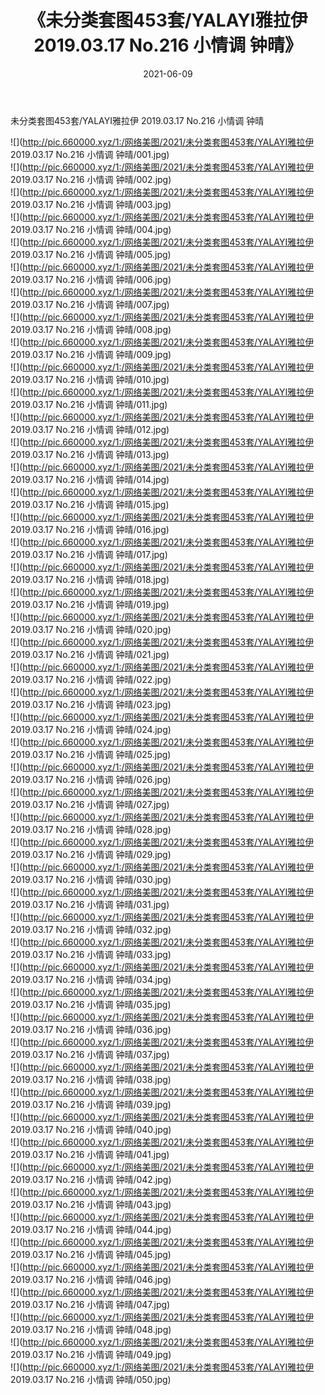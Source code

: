 ﻿---
layout: post
title:  《未分类套图453套/YALAYI雅拉伊 2019.03.17 No.216 小情调 钟晴》
date:   2021-06-09
img: http://pic.660000.xyz/1:/网络美图/2021/未分类套图453套/YALAYI雅拉伊 2019.03.17 No.216 小情调 钟晴/000.jpg
categories: [美女, 清纯, 唯美]
---

未分类套图453套/YALAYI雅拉伊 2019.03.17 No.216 小情调 钟晴

 ![](http://pic.660000.xyz/1:/网络美图/2021/未分类套图453套/YALAYI雅拉伊 2019.03.17 No.216 小情调 钟晴/001.jpg) <br>![](http://pic.660000.xyz/1:/网络美图/2021/未分类套图453套/YALAYI雅拉伊 2019.03.17 No.216 小情调 钟晴/002.jpg) <br>![](http://pic.660000.xyz/1:/网络美图/2021/未分类套图453套/YALAYI雅拉伊 2019.03.17 No.216 小情调 钟晴/003.jpg) <br>![](http://pic.660000.xyz/1:/网络美图/2021/未分类套图453套/YALAYI雅拉伊 2019.03.17 No.216 小情调 钟晴/004.jpg) <br>![](http://pic.660000.xyz/1:/网络美图/2021/未分类套图453套/YALAYI雅拉伊 2019.03.17 No.216 小情调 钟晴/005.jpg) <br>![](http://pic.660000.xyz/1:/网络美图/2021/未分类套图453套/YALAYI雅拉伊 2019.03.17 No.216 小情调 钟晴/006.jpg) <br>![](http://pic.660000.xyz/1:/网络美图/2021/未分类套图453套/YALAYI雅拉伊 2019.03.17 No.216 小情调 钟晴/007.jpg) <br>![](http://pic.660000.xyz/1:/网络美图/2021/未分类套图453套/YALAYI雅拉伊 2019.03.17 No.216 小情调 钟晴/008.jpg) <br>![](http://pic.660000.xyz/1:/网络美图/2021/未分类套图453套/YALAYI雅拉伊 2019.03.17 No.216 小情调 钟晴/009.jpg) <br>![](http://pic.660000.xyz/1:/网络美图/2021/未分类套图453套/YALAYI雅拉伊 2019.03.17 No.216 小情调 钟晴/010.jpg) <br>![](http://pic.660000.xyz/1:/网络美图/2021/未分类套图453套/YALAYI雅拉伊 2019.03.17 No.216 小情调 钟晴/011.jpg) <br>![](http://pic.660000.xyz/1:/网络美图/2021/未分类套图453套/YALAYI雅拉伊 2019.03.17 No.216 小情调 钟晴/012.jpg) <br>![](http://pic.660000.xyz/1:/网络美图/2021/未分类套图453套/YALAYI雅拉伊 2019.03.17 No.216 小情调 钟晴/013.jpg) <br>![](http://pic.660000.xyz/1:/网络美图/2021/未分类套图453套/YALAYI雅拉伊 2019.03.17 No.216 小情调 钟晴/014.jpg) <br>![](http://pic.660000.xyz/1:/网络美图/2021/未分类套图453套/YALAYI雅拉伊 2019.03.17 No.216 小情调 钟晴/015.jpg) <br>![](http://pic.660000.xyz/1:/网络美图/2021/未分类套图453套/YALAYI雅拉伊 2019.03.17 No.216 小情调 钟晴/016.jpg) <br>![](http://pic.660000.xyz/1:/网络美图/2021/未分类套图453套/YALAYI雅拉伊 2019.03.17 No.216 小情调 钟晴/017.jpg) <br>![](http://pic.660000.xyz/1:/网络美图/2021/未分类套图453套/YALAYI雅拉伊 2019.03.17 No.216 小情调 钟晴/018.jpg) <br>![](http://pic.660000.xyz/1:/网络美图/2021/未分类套图453套/YALAYI雅拉伊 2019.03.17 No.216 小情调 钟晴/019.jpg) <br>![](http://pic.660000.xyz/1:/网络美图/2021/未分类套图453套/YALAYI雅拉伊 2019.03.17 No.216 小情调 钟晴/020.jpg) <br>![](http://pic.660000.xyz/1:/网络美图/2021/未分类套图453套/YALAYI雅拉伊 2019.03.17 No.216 小情调 钟晴/021.jpg) <br>![](http://pic.660000.xyz/1:/网络美图/2021/未分类套图453套/YALAYI雅拉伊 2019.03.17 No.216 小情调 钟晴/022.jpg) <br>![](http://pic.660000.xyz/1:/网络美图/2021/未分类套图453套/YALAYI雅拉伊 2019.03.17 No.216 小情调 钟晴/023.jpg) <br>![](http://pic.660000.xyz/1:/网络美图/2021/未分类套图453套/YALAYI雅拉伊 2019.03.17 No.216 小情调 钟晴/024.jpg) <br>![](http://pic.660000.xyz/1:/网络美图/2021/未分类套图453套/YALAYI雅拉伊 2019.03.17 No.216 小情调 钟晴/025.jpg) <br>![](http://pic.660000.xyz/1:/网络美图/2021/未分类套图453套/YALAYI雅拉伊 2019.03.17 No.216 小情调 钟晴/026.jpg) <br>![](http://pic.660000.xyz/1:/网络美图/2021/未分类套图453套/YALAYI雅拉伊 2019.03.17 No.216 小情调 钟晴/027.jpg) <br>![](http://pic.660000.xyz/1:/网络美图/2021/未分类套图453套/YALAYI雅拉伊 2019.03.17 No.216 小情调 钟晴/028.jpg) <br>![](http://pic.660000.xyz/1:/网络美图/2021/未分类套图453套/YALAYI雅拉伊 2019.03.17 No.216 小情调 钟晴/029.jpg) <br>![](http://pic.660000.xyz/1:/网络美图/2021/未分类套图453套/YALAYI雅拉伊 2019.03.17 No.216 小情调 钟晴/030.jpg) <br>![](http://pic.660000.xyz/1:/网络美图/2021/未分类套图453套/YALAYI雅拉伊 2019.03.17 No.216 小情调 钟晴/031.jpg) <br>![](http://pic.660000.xyz/1:/网络美图/2021/未分类套图453套/YALAYI雅拉伊 2019.03.17 No.216 小情调 钟晴/032.jpg) <br>![](http://pic.660000.xyz/1:/网络美图/2021/未分类套图453套/YALAYI雅拉伊 2019.03.17 No.216 小情调 钟晴/033.jpg) <br>![](http://pic.660000.xyz/1:/网络美图/2021/未分类套图453套/YALAYI雅拉伊 2019.03.17 No.216 小情调 钟晴/034.jpg) <br>![](http://pic.660000.xyz/1:/网络美图/2021/未分类套图453套/YALAYI雅拉伊 2019.03.17 No.216 小情调 钟晴/035.jpg) <br>![](http://pic.660000.xyz/1:/网络美图/2021/未分类套图453套/YALAYI雅拉伊 2019.03.17 No.216 小情调 钟晴/036.jpg) <br>![](http://pic.660000.xyz/1:/网络美图/2021/未分类套图453套/YALAYI雅拉伊 2019.03.17 No.216 小情调 钟晴/037.jpg) <br>![](http://pic.660000.xyz/1:/网络美图/2021/未分类套图453套/YALAYI雅拉伊 2019.03.17 No.216 小情调 钟晴/038.jpg) <br>![](http://pic.660000.xyz/1:/网络美图/2021/未分类套图453套/YALAYI雅拉伊 2019.03.17 No.216 小情调 钟晴/039.jpg) <br>![](http://pic.660000.xyz/1:/网络美图/2021/未分类套图453套/YALAYI雅拉伊 2019.03.17 No.216 小情调 钟晴/040.jpg) <br>![](http://pic.660000.xyz/1:/网络美图/2021/未分类套图453套/YALAYI雅拉伊 2019.03.17 No.216 小情调 钟晴/041.jpg) <br>![](http://pic.660000.xyz/1:/网络美图/2021/未分类套图453套/YALAYI雅拉伊 2019.03.17 No.216 小情调 钟晴/042.jpg) <br>![](http://pic.660000.xyz/1:/网络美图/2021/未分类套图453套/YALAYI雅拉伊 2019.03.17 No.216 小情调 钟晴/043.jpg) <br>![](http://pic.660000.xyz/1:/网络美图/2021/未分类套图453套/YALAYI雅拉伊 2019.03.17 No.216 小情调 钟晴/044.jpg) <br>![](http://pic.660000.xyz/1:/网络美图/2021/未分类套图453套/YALAYI雅拉伊 2019.03.17 No.216 小情调 钟晴/045.jpg) <br>![](http://pic.660000.xyz/1:/网络美图/2021/未分类套图453套/YALAYI雅拉伊 2019.03.17 No.216 小情调 钟晴/046.jpg) <br>![](http://pic.660000.xyz/1:/网络美图/2021/未分类套图453套/YALAYI雅拉伊 2019.03.17 No.216 小情调 钟晴/047.jpg) <br>![](http://pic.660000.xyz/1:/网络美图/2021/未分类套图453套/YALAYI雅拉伊 2019.03.17 No.216 小情调 钟晴/048.jpg) <br>![](http://pic.660000.xyz/1:/网络美图/2021/未分类套图453套/YALAYI雅拉伊 2019.03.17 No.216 小情调 钟晴/049.jpg) <br>![](http://pic.660000.xyz/1:/网络美图/2021/未分类套图453套/YALAYI雅拉伊 2019.03.17 No.216 小情调 钟晴/050.jpg) <br>